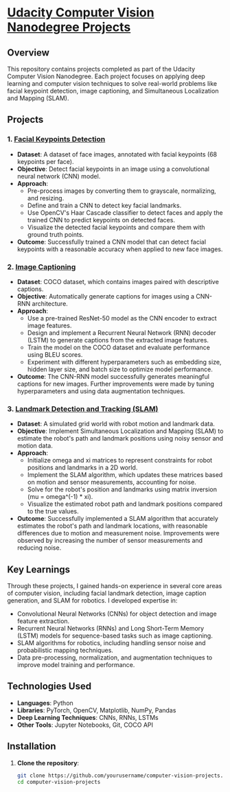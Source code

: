 # [Udacity Computer Vision Nanodegree Projects](https://www.udacity.com/course/computer-vision-nanodegree--nd891?promo=school&coupon=FALL50&utm_source=gsem_brand&utm_medium=ads_r&utm_campaign=19167921312_c_individuals&utm_term=143524481199&utm_keyword=computer%20vision%20udacity_e&utm_source=gsem_brand&utm_medium=ads_r&utm_campaign=19167921312_c_individuals&utm_term=143524481199&utm_keyword=computer%20vision%20udacity_e&gad_source=1&gclid=EAIaIQobChMIr7umz4_0iAMVr5paBR0ACzOqEAAYASAAEgIxSfD_BwE)

## **Overview**
This repository contains projects completed as part of the Udacity Computer Vision Nanodegree. Each project focuses on applying deep learning and computer vision techniques to solve real-world problems like facial keypoint detection, image captioning, and Simultaneous Localization and Mapping (SLAM).

## **Projects**

### **1. [Facial Keypoints Detection](https://github.com/TensorSpd/Computer-Vision/tree/main/Facial_Keypoints)**
- **Dataset**: A dataset of face images, annotated with facial keypoints (68 keypoints per face).
- **Objective**: Detect facial keypoints in an image using a convolutional neural network (CNN) model.
- **Approach**:
  - Pre-process images by converting them to grayscale, normalizing, and resizing.
  - Define and train a CNN to detect key facial landmarks.
  - Use OpenCV's Haar Cascade classifier to detect faces and apply the trained CNN to predict keypoints on detected faces.
  - Visualize the detected facial keypoints and compare them with ground truth points.
- **Outcome**: Successfully trained a CNN model that can detect facial keypoints with a reasonable accuracy when applied to new face images.

### **2. [Image Captioning](https://github.com/TensorSpd/Computer-Vision/tree/main/Image_Captioning)**
- **Dataset**: COCO dataset, which contains images paired with descriptive captions.
- **Objective**: Automatically generate captions for images using a CNN-RNN architecture.
- **Approach**:
  - Use a pre-trained ResNet-50 model as the CNN encoder to extract image features.
  - Design and implement a Recurrent Neural Network (RNN) decoder (LSTM) to generate captions from the extracted image features.
  - Train the model on the COCO dataset and evaluate performance using BLEU scores.
  - Experiment with different hyperparameters such as embedding size, hidden layer size, and batch size to optimize model performance.
- **Outcome**: The CNN-RNN model successfully generates meaningful captions for new images. Further improvements were made by tuning hyperparameters and using data augmentation techniques.

### **3. [Landmark Detection and Tracking (SLAM)](https://github.com/TensorSpd/Computer-Vision/tree/main/Object_Detection_and_Tracking)**
- **Dataset**: A simulated grid world with robot motion and landmark data.
- **Objective**: Implement Simultaneous Localization and Mapping (SLAM) to estimate the robot's path and landmark positions using noisy sensor and motion data.
- **Approach**:
  - Initialize omega and xi matrices to represent constraints for robot positions and landmarks in a 2D world.
  - Implement the SLAM algorithm, which updates these matrices based on motion and sensor measurements, accounting for noise.
  - Solve for the robot's position and landmarks using matrix inversion (mu = omega^(-1) * xi).
  - Visualize the estimated robot path and landmark positions compared to the true values.
- **Outcome**: Successfully implemented a SLAM algorithm that accurately estimates the robot's path and landmark locations, with reasonable differences due to motion and measurement noise. Improvements were observed by increasing the number of sensor measurements and reducing noise.

## **Key Learnings**
Through these projects, I gained hands-on experience in several core areas of computer vision, including facial landmark detection, image caption generation, and SLAM for robotics. I developed expertise in:
- Convolutional Neural Networks (CNNs) for object detection and image feature extraction.
- Recurrent Neural Networks (RNNs) and Long Short-Term Memory (LSTM) models for sequence-based tasks such as image captioning.
- SLAM algorithms for robotics, including handling sensor noise and probabilistic mapping techniques.
- Data pre-processing, normalization, and augmentation techniques to improve model training and performance.

## **Technologies Used**
- **Languages**: Python
- **Libraries**: PyTorch, OpenCV, Matplotlib, NumPy, Pandas
- **Deep Learning Techniques**: CNNs, RNNs, LSTMs
- **Other Tools**: Jupyter Notebooks, Git, COCO API

## **Installation**
1. **Clone the repository**:
   ```bash
   git clone https://github.com/yourusername/computer-vision-projects.git
   cd computer-vision-projects
